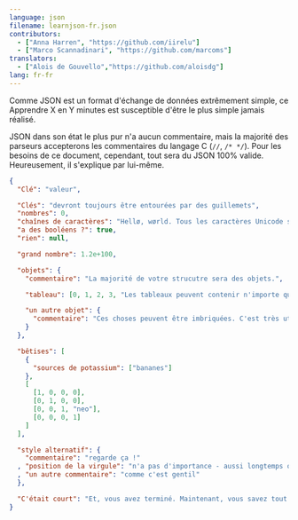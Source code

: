 ```yaml
---
language: json
filename: learnjson-fr.json
contributors:
  - ["Anna Harren", "https://github.com/iirelu"]
  - ["Marco Scannadinari", "https://github.com/marcoms"]
translators:
  - ["Alois de Gouvello","https://github.com/aloisdg"]
lang: fr-fr
---
```


Comme JSON est un format d'échange de données extrêmement simple, ce Apprendre X en Y minutes
est susceptible d'être le plus simple jamais réalisé.

JSON dans son état le plus pur n'a aucun commentaire, mais la majorité des parseurs accepterons
les commentaires du langage C (`//`, `/* */`). Pour les besoins de ce document, cependant,
tout sera du JSON 100% valide. Heureusement, il s'explique par lui-même.


```json
{
  "Clé": "valeur",

  "Clés": "devront toujours être entourées par des guillemets",
  "nombres": 0,
  "chaînes de caractères": "Hellø, wørld. Tous les caractères Unicode sont autorisés, accompagné d'un \"caractère d'échappement\".",
  "a des booléens ?": true,
  "rien": null,

  "grand nombre": 1.2e+100,

  "objets": {
    "commentaire": "La majorité de votre strucutre sera des objets.",

    "tableau": [0, 1, 2, 3, "Les tableaux peuvent contenir n'importe quoi.", 5],

    "un autre objet": {
      "commentaire": "Ces choses peuvent être imbriquées. C'est très utile."
    }
  },

  "bêtises": [
    {
      "sources de potassium": ["bananes"]
    },
    [
      [1, 0, 0, 0],
      [0, 1, 0, 0],
      [0, 0, 1, "neo"],
      [0, 0, 0, 1]
    ]
  ],

  "style alternatif": {
    "commentaire": "regarde ça !"
  , "position de la virgule": "n'a pas d'importance - aussi longtemps qu'elle est avant la valeur, alors elle est valide."
  , "un autre commentaire": "comme c'est gentil"
  },

  "C'était court": "Et, vous avez terminé. Maintenant, vous savez tout ce que JSON a à offrir."
}
```
